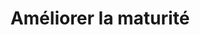 ---
title: Améliorer la maturité
sorte: Etude
description: "Organiser une scéance de travail super cool, super top"
goals:
  - Suivre des référentiels
  - Assurer le suivi global
persons: 2
days: 4
pack: 3
---